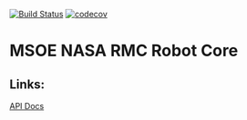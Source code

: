 [![Build Status](https://travis-ci.com/msoermc/rmc-beaglebone-core-2018-2019.svg?branch=master)](https://travis-ci.com/msoermc/rmc-beaglebone-core-2018-2019)
[![codecov](https://codecov.io/gh/msoermc/rmc-beaglebone-core-2018-2019/branch/master/graph/badge.svg)](https://codecov.io/gh/msoermc/rmc-beaglebone-core-2018-2019)

# MSOE NASA RMC Robot Core

## Links:
[API Docs](doc/rmc_core/index.html)
